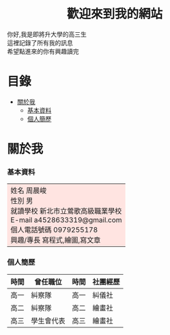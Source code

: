 # <center>歡迎來到我的網站</center>

你好,我是即將升大學的高三生<br>
這裡記錄了所有我的訊息<br>
希望點進來的你有興趣讀完<br>

# 目錄
* [關於我](#關於我)
   * [基本資料](#基本資料)
   * [個人簡歷](#個人簡歷)

# 關於我
### 基本資料
<table><tr><td bgcolor=MistyRose>
    姓名 周晨峻<br>
    性別 男<br>
    就讀學校 新北市立鶯歌高級職業學校<br>
    E-mail a4528633319@gmail.com<br>
    個人電話號碼 0979255178<br>
    興趣/專長 寫程式,繪圖,寫文章<br>
</td></tr></table>

### 個人簡歷
| 時間|曾任職位|時間|社團經歷|
| ---|------ | ---|------ |
| 高一|糾察隊 | 高一|糾儀社  |
| 高二|糾察隊 | 高二|繪畫社  |
| 高三|學生會代表 | 高三|繪畫社  |